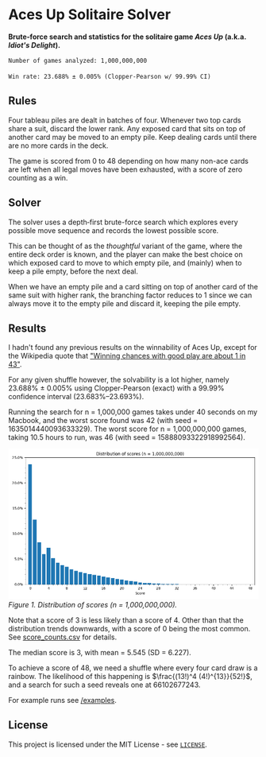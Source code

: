 # Aces Up Solitaire Solver
**Brute‑force search and statistics for the solitaire game *Aces Up* (a.k.a. *Idiot's Delight*).**

```text
Number of games analyzed: 1,000,000,000

Win rate: 23.688% ± 0.005% (Clopper-Pearson w/ 99.99% CI)
```

## Rules

Four tableau piles are dealt in batches of four. Whenever two top cards share a suit, discard the lower rank. Any exposed card that sits on top of another card may be moved to an empty pile. Keep dealing cards until there are no more cards in the deck.

The game is scored from 0 to 48 depending on how many non-ace cards are left when all legal moves have been exhausted, with a score of zero counting as a win.

## Solver

The solver uses a depth‑first brute-force search which explores every possible move sequence and records the lowest possible score.

This can be thought of as the *thoughtful* variant of the game, where the entire deck order is known, and the player can make the best choice on which exposed card to move to which empty pile, and (mainly) when to keep a pile empty, before the next deal.

When we have an empty pile and a card sitting on top of another card of the same suit with higher rank, the branching factor reduces to 1 since we can always move it to the empty pile and discard it, keeping the pile empty.

## Results

I hadn't found any previous results on the winnability of Aces Up, except for the Wikipedia quote that ["Winning chances with good play are about 1 in 43"](https://en.wikipedia.org/wiki/Aces_Up).

For any given shuffle however, the solvability is a lot higher, namely 23.688% ± 0.005% using Clopper-Pearson (exact) with a 99.99% confidence interval (23.683%&ndash;23.693%).

Running the search for n = 1,000,000 games takes under 40 seconds on my Macbook, and the worst score found was 42 (with seed = 1635014440093633329). The worst score for n = 1,000,000,000 games, taking 10.5 hours to run, was 46 (with seed = 15888093322918992564).

![Distribution of scores (n = 1,000,000,000)](data/score_distribution.png)
*Figure&nbsp;1. Distribution of scores (n = 1,000,000,000).*

Note that a score of 3 is less likely than a score of 4. Other than that the distribution trends downwards, with a score of 0 being the most common. See [score_counts.csv](/data/score_counts.csv) for details.

The median score is 3, with mean = 5.545 (SD = 6.227).

To achieve a score of 48, we need a shuffle where every four card draw is a rainbow. The likelihood of this happening is  $\frac{(13!)^4 (4!)^{13}}{52!}$, and a search for such a seed reveals one at 66102677243.

For example runs see [/examples](/examples).

## License

This project is licensed under the MIT License - see [`LICENSE`](LICENSE).
